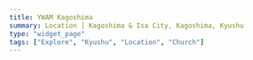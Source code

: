 ```yaml
---
title: YWAM Kagoshima
summary: Location | Kagoshima & Isa City, Kagoshima, Kyushu
type: "widget_page"
tags: ["Explore", "Kyushu", "Location", "Church"]
---
```

